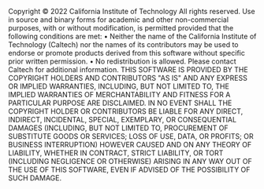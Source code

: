 Copyright © 2022 California Institute of Technology All rights reserved. Use in source and binary forms for academic and other non-commercial purposes, with or without modification, is permitted provided that the following conditions are met: • Neither the name of the California Institute of Technology (Caltech) nor the names of its contributors may be used to endorse or promote products derived from this software without specific prior written permission. • No redistribution is allowed. Please contact Caltech for additional information. THIS SOFTWARE IS PROVIDED BY THE COPYRIGHT HOLDERS AND CONTRIBUTORS "AS IS" AND ANY EXPRESS OR IMPLIED WARRANTIES, INCLUDING, BUT NOT LIMITED TO, THE IMPLIED WARRANTIES OF MERCHANTABILITY AND FITNESS FOR A PARTICULAR PURPOSE ARE DISCLAIMED. IN NO EVENT SHALL THE COPYRIGHT HOLDER OR CONTRIBUTORS BE LIABLE FOR ANY DIRECT, INDIRECT, INCIDENTAL, SPECIAL, EXEMPLARY, OR CONSEQUENTIAL DAMAGES (INCLUDING, BUT NOT LIMITED TO, PROCUREMENT OF SUBSTITUTE GOODS OR SERVICES; LOSS OF USE, DATA, OR PROFITS; OR BUSINESS INTERRUPTION) HOWEVER CAUSED AND ON ANY THEORY OF LIABILITY, WHETHER IN CONTRACT, STRICT LIABILITY, OR TORT (INCLUDING NEGLIGENCE OR OTHERWISE) ARISING IN ANY WAY OUT OF THE USE OF THIS SOFTWARE, EVEN IF ADVISED OF THE POSSIBILITY OF SUCH DAMAGE.
